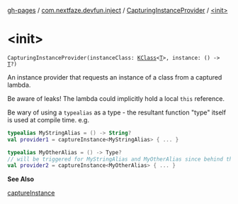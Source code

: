 [gh-pages](../../index.md) / [com.nextfaze.devfun.inject](../index.md) / [CapturingInstanceProvider](index.md) / [&lt;init&gt;](./-init-.md)

# &lt;init&gt;

`CapturingInstanceProvider(instanceClass: `[`KClass`](https://kotlinlang.org/api/latest/jvm/stdlib/kotlin.reflect/-k-class/index.html)`<`[`T`](index.md#T)`>, instance: () -> `[`T`](index.md#T)`?)`

An instance provider that requests an instance of a class from a captured lambda.

Be aware of leaks! The lambda could implicitly hold a local `this` reference.

Be wary of using a `typealias` as a type - the resultant function "type" itself is used at compile time.
e.g.

``` kotlin
typealias MyStringAlias = () -> String?
val provider1 = captureInstance<MyStringAlias> { ... }

typealias MyOtherAlias = () -> Type?
// will be triggered for MyStringAlias and MyOtherAlias since behind the scenes they are both kotlin.Function0<T>
val provider2 = captureInstance<MyOtherAlias> { ... }
```

**See Also**

[captureInstance](../capture-instance.md)

